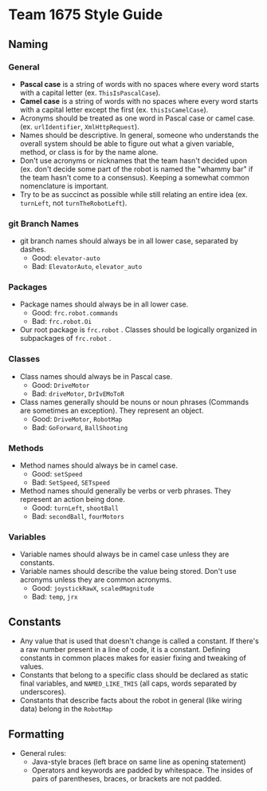 # Team 1675 Style Guide
## Naming
### General
- **Pascal case** is a string of words with no spaces where every word starts with a capital letter (ex. `ThisIsPascalCase`).
- **Camel case** is a string of words with no spaces where every word starts with a capital letter except the first (ex. `thisIsCamelCase`).
- Acronyms should be treated as one word in Pascal case or camel case. (ex. `urlIdentifier`, `XmlHttpRequest`).
- Names should be descriptive. In general, someone who understands the overall system should be able to figure out what a given variable, method, or class is for by the name alone.
- Don't use acronyms or nicknames that the team hasn't decided upon (ex. don't decide some part of the robot is named the "whammy bar" if the team hasn't come to a consensus). Keeping a somewhat common nomenclature is important.
- Try to be as succinct as possible while still relating an entire idea (ex. `turnLeft`, not `turnTheRobotLeft`).

### git Branch Names
- git branch names should always be in all lower case, separated by dashes.
  - Good: `elevator-auto`
  - Bad: `ElevatorAuto`, `elevator_auto`

### Packages
- Package names should always be in all lower case.
  - Good: `frc.robot.commands`
  - Bad: `frc.robot.Oi`
- Our root package is `frc.robot` . Classes should be logically organized in subpackages of `frc.robot` .

### Classes
- Class names should always be in Pascal case.
  - Good: `DriveMotor`
  - Bad: `driveMotor`, `DrIvEMoToR`
- Class names generally should be nouns or noun phrases (Commands are sometimes an exception). They represent an object.
  - Good: `DriveMotor`, `RobotMap`
  - Bad: `GoForward`, `BallShooting`

### Methods
- Method names should always be in camel case.
  - Good: `setSpeed`
  - Bad: `SetSpeed`, `SETspeed`
- Method names should generally be verbs or verb phrases. They represent an action being done.
  - Good: `turnLeft`, `shootBall`
  - Bad: `secondBall`, `fourMotors`

### Variables
- Variable names should always be in camel case unless they are constants.
- Variable names should describe the value being stored. Don't use acronyms unless they are common acronyms.
  - Good: `joystickRawX`, `scaledMagnitude`
  - Bad: `temp`, `jrx`

## Constants
- Any value that is used that doesn't change is called a constant. If there's a raw number present in a line of code, it is a constant. Defining constants in common places makes for easier fixing and tweaking of values.
- Constants that belong to a specific class should be declared as static final variables, and `NAMED_LIKE_THIS` (all caps, words separated by underscores).
- Constants that describe facts about the robot in general (like wiring data) belong in the `RobotMap`

## Formatting
- General rules:
  - Java-style braces (left brace on same line as opening statement)
  - Operators and keywords are padded by whitespace. The insides of pairs of parentheses, braces, or brackets are not padded.